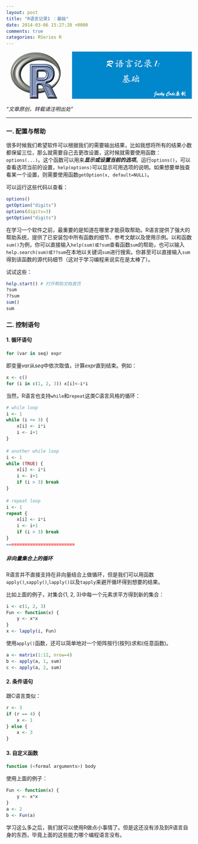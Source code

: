 ```yaml
---
layout: post
title: "R语言记录1 ：基础"
date: 2014-03-06 15:27:28 +0800
comments: true
categories: RSeries R
---
```


![ariticle 4](/images/article/article4.jpg)

<!-- more -->

*“文章原创，转载请注明出处”*

***

### 一. 配置与帮助

很多时候我们希望软件可以根据我们的需要输出结果，比如我想将所有的结果小数都保留三位，那么就需要自己去更改设置，这时候就需要使用函数：`options(...)`。这个函数可以用来***显示或设置当前的选项***。运行`options()`，可以查看选项当前的设置，`help(options)`可以显示可用选项的说明。如果想要单独查看某一个设置，则需要使用函数`getOption(x, default=NULL)`。

可以运行这些代码以查看：

``` r config_set.R https://github.com/JackyCode/RSeries
options()
getOption("digits")
options(digits=3)
getOption("digits")
```

在学习一个软件之前，最重要的是知道在哪里才能获取帮助。R语言提供了强大的帮助系统，提供了已安装包中所有函数的细节、参考文献以及使用示例。以和函数`sum()`为例，你可以直接输入`help(sum)或?sum`查看函数`sum`的帮助，也可以输入`help.search(sum)或??sum`在本地以关键词`sum`进行搜索。你甚至可以直接输入`sum`得到该函数的源代码细节（这对于学习编程来说实在是太棒了）。

试试这些：

``` r help_use.R https://github.com/JackyCode/RSeries
help.start() # 打开帮助文档首页
?sum
??sum
sum()
sum
```

### 二. 控制语句

#### 1. 循环语句

``` r
for (var in seq) expr
```

即变量*var*从*seq*中依次取值，计算*expr*直到结束。例如：

``` r controlSentence_use https://github.com/JackyCode/RSeries
x <- c()
for (i in c(1, 2, 3)) x[i]<-i*i
```
当然，R语言也支持`while`和`repeat`这类C语言风格的循环：

``` r controlSentence_use https://github.com/JackyCode/RSeries
# while loop
i <- 1
while (i <= 3) {
	x[i] <- i*i
	i <- i+1
}

# another while loop
i <- 1
while (TRUE) {
    x[i] <- i*i
    i <- i+1
    if (i > 3) break
}

# repeat loop
i <- 1
repeat {
    x[i] <- i*i
    i <- i+1
    if (i > 3) break
}
==========================
```

##### 非向量集合上的循环
R语言并不直接支持在非向量结合上做循环，但是我们可以用函数`apply()`,`sapply()`,`lapply()`以及`tapply`来避开循环得到想要的结果。

比如上面的例子，对集合{1, 2, 3}中每一个元素求平方得到新的集合：

``` r controlSentence_use https://github.com/JackyCode/RSeries
i <- c(1, 2, 3)
Fun <- function(x) {
	y <- x*x
}
x <- lapply(i, Fun)
```

使用`apply()`函数，还可以简单地对一个矩阵按行(按列)求和(任意函数)。

``` r controlSentence_use https://github.com/JackyCode/RSeries
a <- matrix(1:12, nrow=4)
b <- apply(a, 1, sum)
c <- apply(a, 2, sum)
```

#### 2. 条件语句

跟C语言类似：

``` r controlSentence_use https://github.com/JackyCode/RSeries
r <- 3
if (r == 4) {
    x <- 1
} else {
    x <- 3
}
```

#### 3. 自定义函数

``` r
function (<formal arguments>) body
```

使用上面的例子：

``` r controlSentence_use https://github.com/JackyCode/RSeries
Fun <- function(x) {
	y <- x*x
}
a <- 2
b <- Fun(a)
```

学习这么多之后，我们就可以使用R做点小事情了。但是这还没有涉及到R语言自身的东西，毕竟上面的这些能力哪个编程语言没有。





